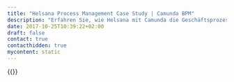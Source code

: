 ```yaml
---
title: "Helsana Process Management Case Study | Camunda BPM"
description: "Erfahren Sie, wie Helsana mit Camunda die Geschäftsprozessautomatisierung organisiert und die Effizienz im Unternehmen gesteigert hat. Camunda ist der Marktführer für Workflow-Automatisierung basierend auf Java und BPMN 2.0."
date: 2017-10-25T10:39:22+02:00
draft: false
contact: true
contacthidden: true
mycontent: static
---
```

{{<case-study-single
company="Helsana"
companydescription="Die Helsana-Gruppe engagiert sich als vertrauenswürdige Schweizer Kranken- und Unfallversicherung für die Gesundheit und Vorsorge von Privaten und Unternehmen. Das Unternehmen ist eine nicht börsenkotierte Aktiengesellschaft und als Holding organisiert. Helsana beschäftigt schweizweit über 3000 Mitarbeitende und nimmt mit einem Prämienvolumen von über sechs Milliarden Franken im Schweizer Versicherungsmarkt eine führende Position ein.Helsana schützt über 1,9 Millionen Menschen gegen die finanziellen Folgen von Krankheit, Unfall, Mutterschaft und Pflegebedürftigkeit im Alter. Mit einem breiten Angebot in den Bereichen Grund-, Zusatz- und Unfallversicherung engagiert sich Helsana für das Leben jedes Einzelnen.Für 44 400 Firmen und Verbände mit insgesamt 710 000 Versicherten entwickelt Helsana Versicherungslösungen zur Abfederung der wirtschaftlichen Folgen krankheits- oder unfallbedingter Absenzen."
customerquote=""
teaser=""
usecase=""
videolink=""
logo="//images.ctfassets.net/vpidbgnakfvf/44q4BiW7rEesdJTDco7Klx/454af4b3f7ec2406488b6bc2818a9919/Helsana_DE.svg"
pdf=""
thumbnail="">}}